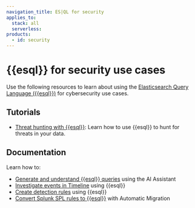 ```yaml
---
navigation_title: ES|QL for security
applies_to:
  stack: all
  serverless:
products:
  - id: security
---
```


# {{esql}} for security use cases

Use the following resources to learn about using the [Elasticsearch Query Language ({{esql}})](elasticsearch://reference/query-languages/esql.md) for cybersecurity use cases.

## Tutorials

- [Threat hunting with {{esql}}](esql-for-security/esql-threat-hunting-tutorial.md): Learn how to use {{esql}} to hunt for threats in your data.

## Documentation

Learn how to:

- [Generate and understand {{esql}} queries](/solutions/security/ai/generate-customize-learn-about-esorql-queries.md) using the AI Assistant
- [Investigate events in Timeline](/solutions/security/investigate/timeline.md#esql-in-timeline) using {{esql}}
- [Create detection rules](/solutions/security/detect-and-alert/create-detection-rule.md#create-esql-rule) using {{esql}}
- [Convert Splunk SPL rules to {{esql}}](/solutions/security/get-started/automatic-migration.md) with Automatic Migration